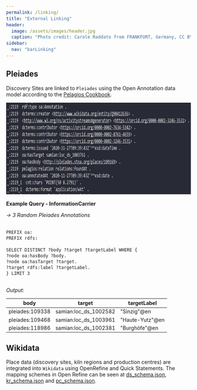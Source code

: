 ```yaml
---
permalink: /linking/
title: "External Linking"
header:
  image: /assets/images/header.jpg
  caption: "Photo credit: Carole Raddato from FRANKFURT, Germany, CC BY-SA 2.0, via [**Wikimedia Commons**](https://commons.wikimedia.org/wiki/File:Terra_sigillata,_Gallo-Roman_Museum_of_Tongeren,_Belgium_(27032316984).jpg)"
sidebar:
  nav: "barLinking"
---
```


## Pleiades

Discovery Sites are linked to `Pleiades` using the Open Annotation data model according to the [Pelagios Cookbook](<according to https://github.com/pelagios/pelagios-cookbook/wiki/Joining-Pelagios#minimum-example>).

<p>
    <center><img src="https://github.com/RGZM/samian-lod/raw/main/assets/images/pleiades_example.png" style="height:250px;"></center>
</p>

**Example Query - InformationCarrier**

_-> 3 Random Pleiades Annotations_

<pre>
  <code>
PREFIX oa: <http://www.w3.org/ns/oa#>
PREFIX rdfs: <http://www.w3.org/2000/01/rdf-schema#>

SELECT DISTINCT ?body ?target ?targetLabel WHERE {
?node oa:hasBody ?body.
?node oa:hasTarget ?target.
?target rdfs:label ?targetLabel.
} LIMIT 3
  </code>
</pre>

_Output:_

| **body**        | **target**            | **targetLabel** |
| --------------- | --------------------- | --------------- |
| pleiades:109338 | samian:loc_ds_1002582 | "Sinzig"@en     |
| pleiades:109468 | samian:loc_ds_1003961 | "Haute-Yutz"@en |
| pleiades:118986 | samian:loc_ds_1002381 | "Burghöfe"@en   |

## Wikidata

Place data (discovery sites, kiln regions and production centres) are integrated into `Wikidata` using OpenRefine and Quick Statements. The mapping schemes in Open Refine can be seen at [ds_schema.json](<>), [kr_schema.json](<>) and [pc_schema.json](<>).
